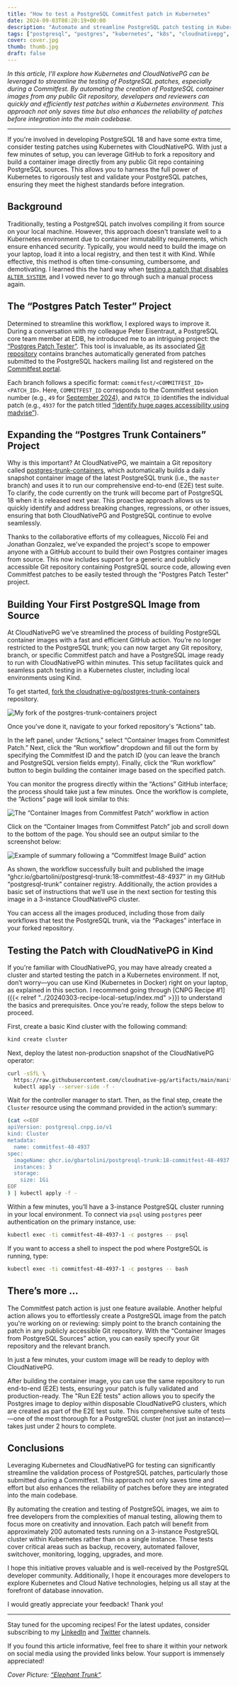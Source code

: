 ```yaml
---
title: "How to test a PostgreSQL Commitfest patch in Kubernetes"
date: 2024-09-03T08:20:19+00:00
description: "Automate and streamline PostgreSQL patch testing in Kubernetes using CloudNativePG, enabling faster and more reliable validation during a Commitfest"
tags: ["postgresql", "postgres", "kubernetes", "k8s", "cloudnativepg", "cnpg", "postgresql", "postgres", "dok", "data on kubernetes", "Commitfest", "Patch testing", "GitHub Actions", "Container images", "E2E testing", "Automation", "PostgreSQL 18", "Kind", "Database innovation", "Continuous integration", "DevOps", "Open source contribution", "Continuous Delivery", "Trunk development", "postgres-trunk-containers"]
cover: cover.jpg
thumb: thumb.jpg
draft: false
---
```


_In this article, I’ll explore how Kubernetes and CloudNativePG can be
leveraged to streamline the testing of PostgreSQL patches, especially during a
Commitfest. By automating the creation of PostgreSQL container images from any
public Git repository, developers and reviewers can quickly and efficiently
test patches within a Kubernetes environment. This approach not only saves time
but also enhances the reliability of patches before integration into the main
codebase._

<!--more-->

---

If you're involved in developing PostgreSQL 18 and have some extra time,
consider testing patches using Kubernetes with CloudNativePG. With just a few
minutes of setup, you can leverage GitHub to fork a repository and build a
container image directly from any public Git repo containing PostgreSQL
sources. This allows you to harness the full power of Kubernetes to rigorously
test and validate your PostgreSQL patches, ensuring they meet the highest
standards before integration.


## Background

Traditionally, testing a PostgreSQL patch involves compiling it from source on
your local machine. However, this approach doesn't translate well to a
Kubernetes environment due to container immutability requirements, which ensure
enhanced security. Typically, you would need to build the image on your laptop,
load it into a local registry, and then test it with Kind. While effective,
this method is often time-consuming, cumbersome, and demotivating.
I learned this the hard way when
[testing a patch that disables `ALTER SYSTEM`](https://www.postgresql.org/message-id/flat/CABeG9LuK3jRJv82XPjDTAvs99YrMqZnB6d_uZBk_cs2SO-jtBA%40mail.gmail.com#32c796666a7e2186d3a96f8bccca283f),
and I vowed never to go through such a manual process again.


## The “Postgres Patch Tester” Project

Determined to streamline this workflow, I explored ways to improve it. During a
conversation with my colleague Peter Eisentraut, a PostgreSQL core team member
at EDB, he introduced me to an intriguing project: the [“Postgres Patch Tester”](http://cfbot.cputube.org/).
This tool is invaluable, as its associated [Git repository](https://github.com/postgresql-cfbot/postgresql)
contains branches automatically generated from patches submitted to the
PostgreSQL hackers mailing list and registered on the [Commitfest portal](https://commitfest.postgresql.org).

Each branch follows a specific format: `commitfest/<COMMITFEST_ID><PATCH_ID>`.
Here, `COMMITFEST_ID` corresponds to the Commitfest session number (e.g., `49`
for [September 2024](https://commitfest.postgresql.org/49/)), and `PATCH_ID`
identifies the individual patch (e.g., `4937` for the patch titled
[“Identify huge pages accessibility using madvise”](https://commitfest.postgresql.org/49/4937/)).


## Expanding the “Postgres Trunk Containers” Project

Why is this important? At CloudNativePG, we maintain a Git repository called
[postgres-trunk-containers](https://github.com/cloudnative-pg/postgres-trunk-containers),
which automatically builds a daily snapshot container image of the latest
PostgreSQL trunk (i.e., the `master` branch) and uses it to run our
comprehensive end-to-end (E2E) test suite. To clarify, the code currently on
the trunk will become part of PostgreSQL 18 when it is released next year. This
proactive approach allows us to quickly identify and address breaking changes,
regressions, or other issues, ensuring that both CloudNativePG and PostgreSQL
continue to evolve seamlessly.

Thanks to the collaborative efforts of my colleagues, Niccolò Fei and Jonathan
Gonzalez, we've expanded the project's scope to empower anyone with a GitHub
account to build their own Postgres container images from source. This now
includes support for a generic and publicly accessible Git repository
containing PostgreSQL source code, allowing even Commitfest patches to be
easily tested through the  "Postgres Patch Tester" project.


## Building Your First PostgreSQL Image from Source

At CloudNativePG we've streamlined the process of building PostgreSQL container
images with a fast and efficient GitHub action. You’re no longer restricted to
the PostgreSQL trunk; you can now target any Git repository, branch, or
specific Commitfest patch and have a PostgreSQL image ready to run with
CloudNativePG within minutes. This setup facilitates quick and seamless patch
testing in a Kubernetes cluster, including local environments using Kind.

To get started, [fork the cloudnative-pg/postgres-trunk-containers](https://github.com/cloudnative-pg/postgres-trunk-containers/fork)
repository.

![My fork of the `postgres-trunk-containers` project](images/01-fork.png)

Once you've done it, navigate to your forked repository's “Actions” tab.

In the left panel, under “Actions,” select “Container Images from Commitfest
Patch.” Next, click the “Run workflow” dropdown and fill out the form by
specifying the Commitfest ID and the patch ID (you can leave the branch and
PostgreSQL version fields empty). Finally, click the “Run workflow” button to
begin building the container image based on the specified patch.

You can monitor the progress directly within the “Actions” GitHub interface;
the process should take just a few minutes. Once the workflow is complete, the
“Actions” page will look similar to this:

![The “Container Images from Commitfest Patch” workflow in action](images/02-workflow.png)

Click on the “Container Images from Commitfest Patch” job and scroll down to
the bottom of the page. You should see an output similar to the screenshot
below:

![Example of summary following a “Commitfest Image Build” action](images/03-summary.png)

As shown, the workflow successfully built and published the image
“ghcr.io/gbartolini/postgresql-trunk:18-commitfest-48-4937” in my GitHub
“postgresql-trunk” container registry. Additionally, the action provides a
basic set of instructions that we’ll use in the next section for testing this
image in a 3-instance CloudNativePG cluster.

You can access all the images produced, including those from daily workflows
that test the PostgreSQL trunk, via the “Packages” interface in your forked
repository.

## Testing the Patch with CloudNativePG in Kind

If you're familiar with CloudNativePG, you may have already created a cluster
and started testing the patch in a Kubernetes environment. If not, don’t
worry—you can use Kind (Kubernetes in Docker) right on your laptop, as
explained in this section. I recommend going through [CNPG Recipe #1]({{< relref "../20240303-recipe-local-setup/index.md" >}})
to understand the basics and prerequisites. Once you're ready, follow the steps
below to proceed.

First, create a basic Kind cluster with the following command:

```sh
kind create cluster
```

Next, deploy the latest non-production snapshot of the CloudNativePG operator:

```sh
curl -sSfL \
  https://raw.githubusercontent.com/cloudnative-pg/artifacts/main/manifests/operator-manifest.yaml | \
  kubectl apply --server-side -f -
```

Wait for the controller manager to start. Then, as the final step, create the
`Cluster` resource using the command provided in the action’s summary:

```sh
(cat <<EOF
apiVersion: postgresql.cnpg.io/v1
kind: Cluster
metadata:
  name: commitfest-48-4937
spec:
  imageName: ghcr.io/gbartolini/postgresql-trunk:18-commitfest-48-4937
  instances: 3
  storage:
    size: 1Gi
EOF
) | kubectl apply -f -
```

Within a few minutes, you’ll have a 3-instance PostgreSQL cluster running in
your local environment. To connect via `psql` using `postgres` peer
authentication on the primary instance, use:

```sh
kubectl exec -ti commitfest-48-4937-1 -c postgres -- psql
```

If you want to access a shell to inspect the pod where PostgreSQL is running,
type:

```sh
kubectl exec -ti commitfest-48-4937-1 -c postgres -- bash
```

## There’s more …

The Commitfest patch action is just one feature available. Another helpful
action allows you to effortlessly create a PostgreSQL image from the patch
you're working on or reviewing: simply point to the branch containing the patch
in any publicly accessible Git repository. With the “Container Images from
PostgreSQL Sources” action, you can easily specify your Git repository and the
relevant branch.

In just a few minutes, your custom image will be ready to deploy with
CloudNativePG.

After building the container image, you can use the same repository to run
end-to-end (E2E) tests, ensuring your patch is fully validated and
production-ready. The "Run E2E tests" action allows you to specify the Postgres
image to deploy within disposable CloudNativePG clusters, which are created as
part of the E2E test suite. This comprehensive suite of tests—one of the most
thorough for a PostgreSQL cluster (not just an instance)—takes just under 2
hours to complete.

## Conclusions

Leveraging Kubernetes and CloudNativePG for testing can significantly
streamline the validation process of PostgreSQL patches, particularly those
submitted during a Commitfest. This approach not only saves time and effort but
also enhances the reliability of patches before they are integrated into the
main codebase.

By automating the creation and testing of PostgreSQL images, we aim to free
developers from the complexities of manual testing, allowing them to focus more
on creativity and innovation. Each patch will benefit from approximately 200
automated tests running on a 3-instance PostgreSQL cluster within Kubernetes
rather than on a single instance. These tests cover critical areas such as
backup, recovery, automated failover, switchover, monitoring, logging,
upgrades, and more.

I hope this initiative proves valuable and is well-received by the PostgreSQL
developer community. Additionally, I hope it encourages more developers to
explore Kubernetes and Cloud Native technologies, helping us all stay at the
forefront of database innovation.

I would greatly appreciate your feedback! Thank you!

---

Stay tuned for the upcoming recipes! For the latest updates, consider
subscribing to my [LinkedIn](https://www.linkedin.com/in/gbartolini/) and
[Twitter](https://twitter.com/_GBartolini_) channels.

If you found this article informative, feel free to share it within your
network on social media using the provided links below. Your support is
immensely appreciated!

_Cover Picture: [“Elephant Trunk“](https://flic.kr/p/fqAYN6)._

